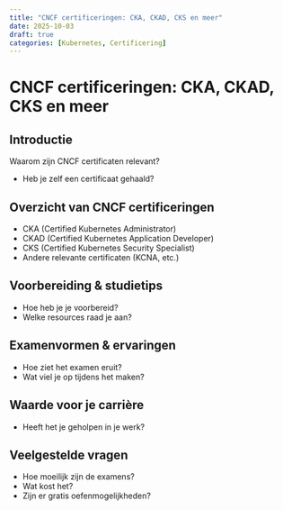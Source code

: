 ```yaml
---
title: "CNCF certificeringen: CKA, CKAD, CKS en meer"
date: 2025-10-03
draft: true
categories: [Kubernetes, Certificering]
---
```


# CNCF certificeringen: CKA, CKAD, CKS en meer

## Introductie
Waarom zijn CNCF certificaten relevant?
- Heb je zelf een certificaat gehaald?

## Overzicht van CNCF certificeringen
- CKA (Certified Kubernetes Administrator)
- CKAD (Certified Kubernetes Application Developer)
- CKS (Certified Kubernetes Security Specialist)
- Andere relevante certificaten (KCNA, etc.)

## Voorbereiding & studietips
- Hoe heb je je voorbereid?
- Welke resources raad je aan?

## Examenvormen & ervaringen
- Hoe ziet het examen eruit?
- Wat viel je op tijdens het maken?

## Waarde voor je carrière
- Heeft het je geholpen in je werk?

## Veelgestelde vragen
- Hoe moeilijk zijn de examens?
- Wat kost het?
- Zijn er gratis oefenmogelijkheden?